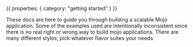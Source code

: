 {{
  properties: {
    category: "getting started"
  }
}}

These docs are here to guide you through building a scalable Mojo application. Some of the examples used
are intentionally inconsistent since there is no real right or wrong way to build mojo applications. There
are many different styles, pick whatever flavor suites your needs.

<!--
### Using the editor
-->
